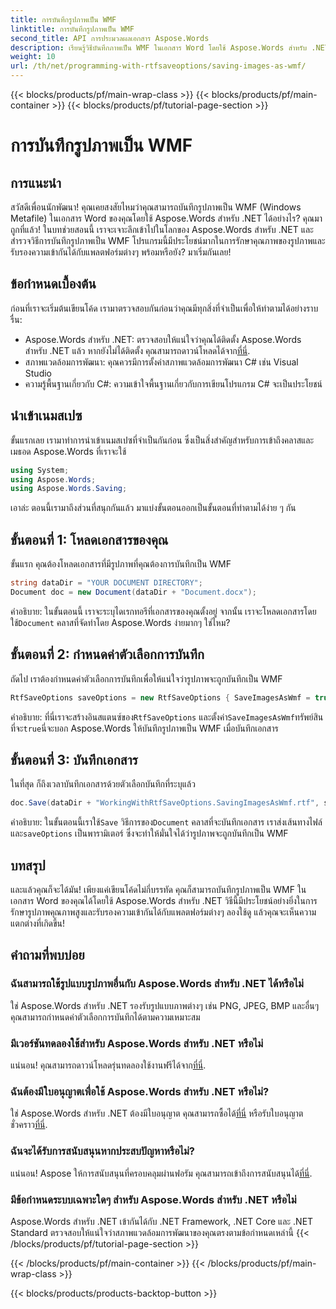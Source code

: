```yaml
---
title: การบันทึกรูปภาพเป็น WMF
linktitle: การบันทึกรูปภาพเป็น WMF
second_title: API การประมวลผลเอกสาร Aspose.Words
description: เรียนรู้วิธีบันทึกภาพเป็น WMF ในเอกสาร Word โดยใช้ Aspose.Words สำหรับ .NET พร้อมคำแนะนำทีละขั้นตอนโดยละเอียดของเรา เพิ่มความเข้ากันได้ของเอกสารและคุณภาพของภาพ
weight: 10
url: /th/net/programming-with-rtfsaveoptions/saving-images-as-wmf/
---
```


{{< blocks/products/pf/main-wrap-class >}}
{{< blocks/products/pf/main-container >}}
{{< blocks/products/pf/tutorial-page-section >}}

# การบันทึกรูปภาพเป็น WMF

## การแนะนำ

สวัสดีเพื่อนนักพัฒนา! คุณเคยสงสัยไหมว่าคุณสามารถบันทึกรูปภาพเป็น WMF (Windows Metafile) ในเอกสาร Word ของคุณโดยใช้ Aspose.Words สำหรับ .NET ได้อย่างไร? คุณมาถูกที่แล้ว! ในบทช่วยสอนนี้ เราจะเจาะลึกเข้าไปในโลกของ Aspose.Words สำหรับ .NET และสำรวจวิธีการบันทึกรูปภาพเป็น WMF โปรแกรมนี้มีประโยชน์มากในการรักษาคุณภาพของรูปภาพและรับรองความเข้ากันได้กับแพลตฟอร์มต่างๆ พร้อมหรือยัง? มาเริ่มกันเลย!

## ข้อกำหนดเบื้องต้น

ก่อนที่เราจะเริ่มต้นเขียนโค้ด เรามาตรวจสอบกันก่อนว่าคุณมีทุกสิ่งที่จำเป็นเพื่อให้ทำตามได้อย่างราบรื่น:

-  Aspose.Words สำหรับ .NET: ตรวจสอบให้แน่ใจว่าคุณได้ติดตั้ง Aspose.Words สำหรับ .NET แล้ว หากยังไม่ได้ติดตั้ง คุณสามารถดาวน์โหลดได้จาก[ที่นี่](https://releases.aspose.com/words/net/).
- สภาพแวดล้อมการพัฒนา: คุณควรมีการตั้งค่าสภาพแวดล้อมการพัฒนา C# เช่น Visual Studio
- ความรู้พื้นฐานเกี่ยวกับ C#: ความเข้าใจพื้นฐานเกี่ยวกับการเขียนโปรแกรม C# จะเป็นประโยชน์

## นำเข้าเนมสเปซ

ขั้นแรกเลย เรามาทำการนำเข้าเนมสเปซที่จำเป็นกันก่อน ซึ่งเป็นสิ่งสำคัญสำหรับการเข้าถึงคลาสและเมธอด Aspose.Words ที่เราจะใช้

```csharp
using System;
using Aspose.Words;
using Aspose.Words.Saving;
```

เอาล่ะ ตอนนี้เรามาถึงส่วนที่สนุกกันแล้ว มาแบ่งขั้นตอนออกเป็นขั้นตอนที่ทำตามได้ง่าย ๆ กัน

## ขั้นตอนที่ 1: โหลดเอกสารของคุณ

ขั้นแรก คุณต้องโหลดเอกสารที่มีรูปภาพที่คุณต้องการบันทึกเป็น WMF 

```csharp
string dataDir = "YOUR DOCUMENT DIRECTORY";
Document doc = new Document(dataDir + "Document.docx");
```

 คำอธิบาย: ในขั้นตอนนี้ เราจะระบุไดเรกทอรีที่เอกสารของคุณตั้งอยู่ จากนั้น เราจะโหลดเอกสารโดยใช้`Document` คลาสที่จัดทำโดย Aspose.Words ง่ายมากๆ ใช่ไหม?

## ขั้นตอนที่ 2: กำหนดค่าตัวเลือกการบันทึก

ถัดไป เราต้องกำหนดค่าตัวเลือกการบันทึกเพื่อให้แน่ใจว่ารูปภาพจะถูกบันทึกเป็น WMF

```csharp
RtfSaveOptions saveOptions = new RtfSaveOptions { SaveImagesAsWmf = true };
```

 คำอธิบาย: ที่นี่เราจะสร้างอินสแตนซ์ของ`RtfSaveOptions` และตั้งค่า`SaveImagesAsWmf`ทรัพย์สินที่จะ`true`นี่จะบอก Aspose.Words ให้บันทึกรูปภาพเป็น WMF เมื่อบันทึกเอกสาร

## ขั้นตอนที่ 3: บันทึกเอกสาร

ในที่สุด ก็ถึงเวลาบันทึกเอกสารด้วยตัวเลือกบันทึกที่ระบุแล้ว

```csharp
doc.Save(dataDir + "WorkingWithRtfSaveOptions.SavingImagesAsWmf.rtf", saveOptions);
```

 คำอธิบาย: ในขั้นตอนนี้เราใช้`Save` วิธีการของ`Document` คลาสที่จะบันทึกเอกสาร เราส่งเส้นทางไฟล์และ`saveOptions` เป็นพารามิเตอร์ ซึ่งจะทำให้มั่นใจได้ว่ารูปภาพจะถูกบันทึกเป็น WMF

## บทสรุป

และแล้วคุณก็จะได้มัน! เพียงแค่เขียนโค้ดไม่กี่บรรทัด คุณก็สามารถบันทึกรูปภาพเป็น WMF ในเอกสาร Word ของคุณได้โดยใช้ Aspose.Words สำหรับ .NET วิธีนี้มีประโยชน์อย่างยิ่งในการรักษารูปภาพคุณภาพสูงและรับรองความเข้ากันได้กับแพลตฟอร์มต่างๆ ลองใช้ดู แล้วคุณจะเห็นความแตกต่างที่เกิดขึ้น!

## คำถามที่พบบ่อย

### ฉันสามารถใช้รูปแบบรูปภาพอื่นกับ Aspose.Words สำหรับ .NET ได้หรือไม่
ใช่ Aspose.Words สำหรับ .NET รองรับรูปแบบภาพต่างๆ เช่น PNG, JPEG, BMP และอื่นๆ คุณสามารถกำหนดค่าตัวเลือกการบันทึกได้ตามความเหมาะสม

### มีเวอร์ชันทดลองใช้สำหรับ Aspose.Words สำหรับ .NET หรือไม่
 แน่นอน! คุณสามารถดาวน์โหลดรุ่นทดลองใช้งานฟรีได้จาก[ที่นี่](https://releases.aspose.com/).

### ฉันต้องมีใบอนุญาตเพื่อใช้ Aspose.Words สำหรับ .NET หรือไม่?
 ใช่ Aspose.Words สำหรับ .NET ต้องมีใบอนุญาต คุณสามารถซื้อได้[ที่นี่](https://purchase.aspose.com/buy) หรือรับใบอนุญาตชั่วคราว[ที่นี่](https://purchase.aspose.com/temporary-license/).

### ฉันจะได้รับการสนับสนุนหากประสบปัญหาหรือไม่?
 แน่นอน! Aspose ให้การสนับสนุนที่ครอบคลุมผ่านฟอรัม คุณสามารถเข้าถึงการสนับสนุนได้[ที่นี่](https://forum.aspose.com/c/words/8).

### มีข้อกำหนดระบบเฉพาะใดๆ สำหรับ Aspose.Words สำหรับ .NET หรือไม่
Aspose.Words สำหรับ .NET เข้ากันได้กับ .NET Framework, .NET Core และ .NET Standard ตรวจสอบให้แน่ใจว่าสภาพแวดล้อมการพัฒนาของคุณตรงตามข้อกำหนดเหล่านี้
{{< /blocks/products/pf/tutorial-page-section >}}

{{< /blocks/products/pf/main-container >}}
{{< /blocks/products/pf/main-wrap-class >}}

{{< blocks/products/products-backtop-button >}}
